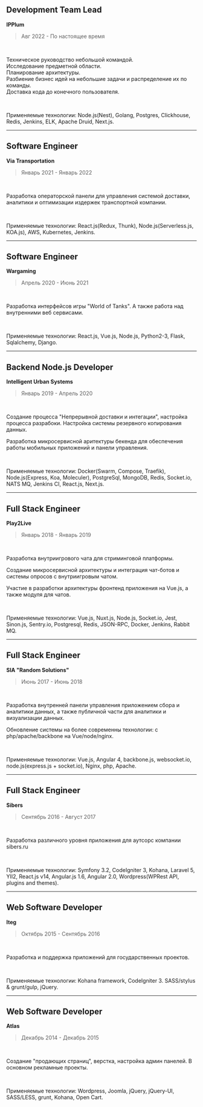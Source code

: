 ## Development Team Lead
**IPPlum**

> Авг 2022 - По настоящее время

<br/>

Техническое руководство небольшой командой.<br/>
Исследование предметной области.<br/>
Планирование архитектуры.<br/>
Разбиение бизнес идей на небольшие задачи и распределение их по команды.<br/>
Доставка кода до конечного пользователя.<br/>

<br/>

Применяемые технологии: Node.js(Nest), Golang, Postgres, Clickhouse, Redis, Jenkins, ELK, Apache Druid, Next.js.

---

## Software Engineer
**Via Transportation**

> Январь 2021 - Январь 2022

<br/>

Разработка операторской панели для управления системой доставки, аналитики и оптимизации издержек транспортной компании.

<br/>

Применяемые технологии: React.js(Redux, Thunk), Node.js(Serverless.js, KOA.js), AWS, Kubernetes, Jenkins.

---

## Software Engineer
**Wargaming**

> Апрель 2020 - Июнь 2021

<br/>

Разработка интерфейсов игры "World of Tanks". А также работа над внутренними веб сервисами.

<br/>

Применяемые технологии: React.js, Vue.js, Node.js, Python2-3, Flask, Sqlalchemy, Django.

---

## Backend Node.js Developer
**Intelligent Urban Systems**

> Январь 2019 - Апрель 2020

<br/>

Создание процесса "Непрерывной доставки и интегации", настройка процесса разрабоки. Настройка системы резервного копирования данных.

Разработка микросервисной аритектуры бекенда для обеспечения работы мобильных приложений и панели управления.

<br/>

Применяемые технологии: Docker(Swarm, Compose, Traefik), Node.js(Express, Koa, Moleculer), PostgreSql, MongoDB, Redis, Socket.io, NATS MQ, Jenkins CI, React.js, Next.js.

---

## Full Stack Engineer
**Play2Live**

> Январь 2018 - Январь 2019

<br/>

Разработка внутриигрового чата для стриминговой платформы.

Создание микросервисной архитектуры и интеграция чат-ботов и системы опросов с внутриигровым чатом.

Участие в разработки архитектуры фронтенд приложения на Vue.js, а также модуля для чатов.

<br/>

Применяемые технологии: Vue.js, Nuxt.js, Node.js, Socket.io, Jest, Sinon.js, Sentry.io, Postgresql, Redis, JSON-RPC, Docker, Jenkins, Rabbit MQ.

---

## Full Stack Engineer
**SIA "Random Solutions"**

> Июнь 2017 - Июнь 2018

<br/>

Разработка внутренней панели управления приложением сбора и аналитики данных, а также публичной части для аналитики и визуализации данных.

Обновление системы на более современны технологии: с php/apache/backbone на Vue/node/nginx.

<br/>

Применяемые технологии: Vue.js, Angular 4, backbone.js, websocket.io, node.js(express.js + socket.io), Nginx, php, Apache.

---

## Full Stack Engineer
**Sibers**

> Сентябрь 2016 - Август 2017

<br/>

Разработка различного уровня приложения для аутсорс компании sibers.ru

<br/>

Применяемые технологии: Symfony 3.2, CodeIgniter 3, Kohana, Laravel 5, YII2, React.js v14, Angular.js 1.6, Angular 2.0, Wordpress(WPRest API, plugins and themes).

---

## Web Software Developer
**Iteg**

> Октябрь 2015 - Сентябрь 2016

<br/>

Разработка и поддержка приложений для государственных проектов.

<br/>

Применяемые технологии: Kohana framework, CodeIgniter 3. SASS/stylus & grunt/gulp, jQuery.

---

## Web Software Developer
**Atlas**

> Декабрь 2014 - Декабрь 2015

<br/>

Создание "продающих страниц", верстка, настройка админ панелей. В основном рекламные проекты.

<br/>

Применяемые технологии: Wordpress, Joomla, jQuery, jQuery-UI, SASS/LESS, grunt, Kohana, Open Cart.
